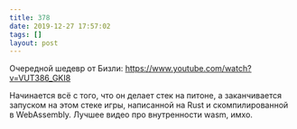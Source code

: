 ```yaml
---
title: 378
date: 2019-12-27 17:57:02
tags: []
layout: post
---
```


Очередной шедевр от Бизли:
<https://www.youtube.com/watch?v=VUT386_GKI8>

Начинается всё с того, что он делает стек на питоне, а заканчивается запуском на этом стеке игры, написанной на Rust и скомпилированной в WebAssembly. Лучшее видео про внутренности wasm, имхо.
